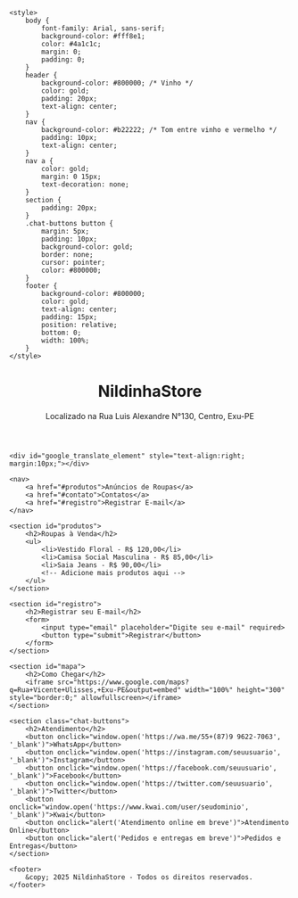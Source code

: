 
<html lang="pt-br">
<head>
    <meta charset="UTF-8">
    <title>NildinhaStore</title>
    <meta name="viewport" content="width=device-width, initial-scale=1.0">
    <!-- Google Translate -->
    <script type="text/javascript">
        function googleTranslateElementInit() {
            new google.translate.TranslateElement({pageLanguage: 'pt', includedLanguages: 'en,es,fr,it,de'}, 'google_translate_element');
        }
    </script>
    <script type="text/javascript" src="//translate.google.com/translate_a/element.js?cb=googleTranslateElementInit"></script>

    <style>
        body {
            font-family: Arial, sans-serif;
            background-color: #fff8e1;
            color: #4a1c1c;
            margin: 0;
            padding: 0;
        }
        header {
            background-color: #800000; /* Vinho */
            color: gold;
            padding: 20px;
            text-align: center;
        }
        nav {
            background-color: #b22222; /* Tom entre vinho e vermelho */
            padding: 10px;
            text-align: center;
        }
        nav a {
            color: gold;
            margin: 0 15px;
            text-decoration: none;
        }
        section {
            padding: 20px;
        }
        .chat-buttons button {
            margin: 5px;
            padding: 10px;
            background-color: gold;
            border: none;
            cursor: pointer;
            color: #800000;
        }
        footer {
            background-color: #800000;
            color: gold;
            text-align: center;
            padding: 15px;
            position: relative;
            bottom: 0;
            width: 100%;
        }
    </style>
</head>
<body>
    <header>
        <h1>NildinhaStore</h1>
        <p>Localizado na Rua Luis Alexandre N°130, Centro, Exu-PE</p>
    </header>

    <div id="google_translate_element" style="text-align:right; margin:10px;"></div>

    <nav>
        <a href="#produtos">Anúncios de Roupas</a>
        <a href="#contato">Contatos</a>
        <a href="#registro">Registrar E-mail</a>
    </nav>

    <section id="produtos">
        <h2>Roupas à Venda</h2>
        <ul>
            <li>Vestido Floral - R$ 120,00</li>
            <li>Camisa Social Masculina - R$ 85,00</li>
            <li>Saia Jeans - R$ 90,00</li>
            <!-- Adicione mais produtos aqui -->
        </ul>
    </section>

    <section id="registro">
        <h2>Registrar seu E-mail</h2>
        <form>
            <input type="email" placeholder="Digite seu e-mail" required>
            <button type="submit">Registrar</button>
        </form>
    </section>

    <section id="mapa">
        <h2>Como Chegar</h2>
        <iframe src="https://www.google.com/maps?q=Rua+Vicente+Ulisses,+Exu-PE&output=embed" width="100%" height="300" style="border:0;" allowfullscreen></iframe>
    </section>

    <section class="chat-buttons">
        <h2>Atendimento</h2>
        <button onclick="window.open('https://wa.me/55+(87)9 9622-7063', '_blank')">WhatsApp</button>
        <button onclick="window.open('https://instagram.com/seuusuario', '_blank')">Instagram</button>
        <button onclick="window.open('https://facebook.com/seuusuario', '_blank')">Facebook</button>
        <button onclick="window.open('https://twitter.com/seuusuario', '_blank')">Twitter</button>
        <button onclick="window.open('https://www.kwai.com/user/seudominio', '_blank')">Kwai</button>
        <button onclick="alert('Atendimento online em breve')">Atendimento Online</button>
        <button onclick="alert('Pedidos e entregas em breve')">Pedidos e Entregas</button>
    </section>

    <footer>
        &copy; 2025 NildinhaStore - Todos os direitos reservados.
    </footer>
</body>
</html>
